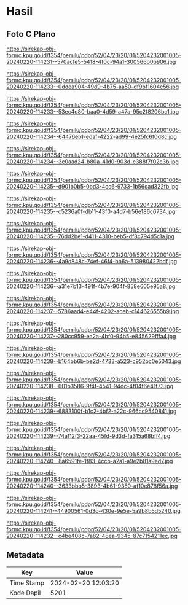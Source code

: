 # Hasil

## Foto C Plano

https://sirekap-obj-formc.kpu.go.id/f354/pemilu/pdpr/52/04/23/20/01/5204232001005-20240220-114231--570acfe5-5418-4f0c-94a1-300566b0b906.jpg

https://sirekap-obj-formc.kpu.go.id/f354/pemilu/pdpr/52/04/23/20/01/5204232001005-20240220-114233--0ddea904-49d9-4b75-aa50-df9bf1604e56.jpg

https://sirekap-obj-formc.kpu.go.id/f354/pemilu/pdpr/52/04/23/20/01/5204232001005-20240220-114233--53ec4d80-baa0-4d59-a47a-95c2f8206bc1.jpg

https://sirekap-obj-formc.kpu.go.id/f354/pemilu/pdpr/52/04/23/20/01/5204232001005-20240220-114234--64476eb1-edaf-4222-ad99-4e25fc6f0d8c.jpg

https://sirekap-obj-formc.kpu.go.id/f354/pemilu/pdpr/52/04/23/20/01/5204232001005-20240220-114234--3c0aad24-b80a-41d0-903d-c388f7f02e3b.jpg

https://sirekap-obj-formc.kpu.go.id/f354/pemilu/pdpr/52/04/23/20/01/5204232001005-20240220-114235--d901b0b5-0bd3-4cc6-9733-1b56cad322fb.jpg

https://sirekap-obj-formc.kpu.go.id/f354/pemilu/pdpr/52/04/23/20/01/5204232001005-20240220-114235--c5236a0f-db11-43f0-a4d7-b56e186c6734.jpg

https://sirekap-obj-formc.kpu.go.id/f354/pemilu/pdpr/52/04/23/20/01/5204232001005-20240220-114235--76dd2be1-d411-4310-beb5-df8c794d5c1a.jpg

https://sirekap-obj-formc.kpu.go.id/f354/pemilu/pdpr/52/04/23/20/01/5204232001005-20240220-114236--4a9d848c-74ef-46f4-bb6a-513980422bdf.jpg

https://sirekap-obj-formc.kpu.go.id/f354/pemilu/pdpr/52/04/23/20/01/5204232001005-20240220-114236--a31e7b13-491f-4b7e-904f-858e605e95a8.jpg

https://sirekap-obj-formc.kpu.go.id/f354/pemilu/pdpr/52/04/23/20/01/5204232001005-20240220-114237--5786aad4-e44f-4202-aceb-c144626555b9.jpg

https://sirekap-obj-formc.kpu.go.id/f354/pemilu/pdpr/52/04/23/20/01/5204232001005-20240220-114237--280cc959-ea2a-4bf0-94b5-e845629fffa4.jpg

https://sirekap-obj-formc.kpu.go.id/f354/pemilu/pdpr/52/04/23/20/01/5204232001005-20240220-114238--b164bb6b-be2d-4733-a523-c952bc0e5043.jpg

https://sirekap-obj-formc.kpu.go.id/f354/pemilu/pdpr/52/04/23/20/01/5204232001005-20240220-114238--601b3586-9f4f-4541-94dc-4f04f6e41f73.jpg

https://sirekap-obj-formc.kpu.go.id/f354/pemilu/pdpr/52/04/23/20/01/5204232001005-20240220-114239--6883100f-b1c2-4bf2-a22c-966cc9540841.jpg

https://sirekap-obj-formc.kpu.go.id/f354/pemilu/pdpr/52/04/23/20/01/5204232001005-20240220-114239--74a112f3-22aa-45fd-9d3d-fa315a68bff4.jpg

https://sirekap-obj-formc.kpu.go.id/f354/pemilu/pdpr/52/04/23/20/01/5204232001005-20240220-114240--8a6591fe-1f83-4ccb-a2a1-a9e2b81a9ed7.jpg

https://sirekap-obj-formc.kpu.go.id/f354/pemilu/pdpr/52/04/23/20/01/5204232001005-20240220-114240--3633bbb5-3893-4b61-9350-af10e878f56a.jpg

https://sirekap-obj-formc.kpu.go.id/f354/pemilu/pdpr/52/04/23/20/01/5204232001005-20240220-114241--44900561-0d3c-430e-9e5e-5a9b8b5d5240.jpg

https://sirekap-obj-formc.kpu.go.id/f354/pemilu/pdpr/52/04/23/20/01/5204232001005-20240220-114232--c4be408c-7a82-48ea-9345-87c7154211ec.jpg


## Metadata

| Key        | Value               |
| ---------- | ------------------- |
| Time Stamp | 2024-02-20 12:03:20 |
| Kode Dapil | 5201                |



